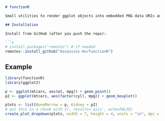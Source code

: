 ```markdown
# functionR

Small utilities to render ggplot objects into embedded PNG data URIs and create an HTML dropdown + preview suitable for Quarto / R Markdown (results='asis').

## Installation

Install from GitHub (after you push the repo):

```r
# install.packages("remotes") # if needed
remotes::install_github("Assassins-An/functionR")
```

## Example

```r
library(functionR)
library(ggplot2)

p <- ggplot(mtcars, aes(wt, mpg)) + geom_point()
p2 <- ggplot(mtcars, aes(factor(cyl), mpg)) + geom_boxplot()

plots <- list(BoneMarrow = p, Kidney = p2)
# put this in a chunk with {r, results='asis', echo=FALSE}
create_plot_dropdown(plots, width = 7, height = 4, units = "in", dpi = 300)
```
```

